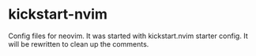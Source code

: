 # kickstart-nvim
Config files for neovim. It was started with kickstart.nvim starter config. It will be rewritten to clean up the comments.
